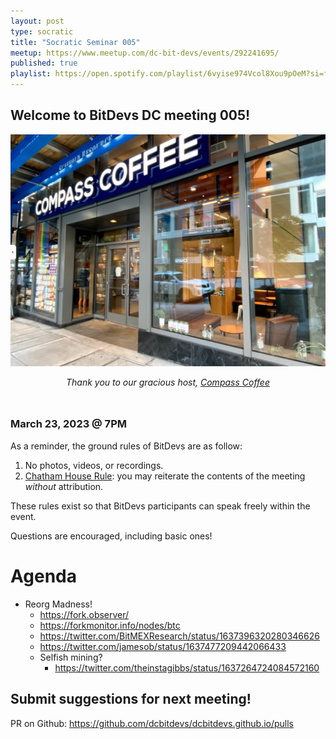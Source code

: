 ```yaml
---
layout: post
type: socratic
title: "Socratic Seminar 005"
meetup: https://www.meetup.com/dc-bit-devs/events/292241695/
published: true
playlist: https://open.spotify.com/playlist/6vyise974Vcol8Xou9pOeM?si=fdf4f158ecc64c2f
---
```


## Welcome to BitDevs DC meeting 005!

![compass](img/002-compass.png)


<div style="text-align: center; margin-bottom: 3rem;">
<i>Thank you to our gracious host, <a href="https://www.compasscoffee.com/products/bitcoin-blend?variant=39564113477728">Compass
Coffee</a></i>
</div>


### March 23, 2023 @ 7PM

As a reminder, the ground rules of BitDevs are as follow:

1. No photos, videos, or recordings.
2. [Chatham House Rule](https://en.wikipedia.org/wiki/Chatham_House_Rule): you may
   reiterate the contents of the meeting *without* attribution.


These rules exist so that BitDevs participants can speak freely
within the event.

Questions are encouraged, including basic ones!

# Agenda

- Reorg Madness!
  - <https://fork.observer/>
  - <https://forkmonitor.info/nodes/btc>
  - <https://twitter.com/BitMEXResearch/status/1637396320280346626>
  - <https://twitter.com/jamesob/status/1637477209442066433>
  - Selfish mining?
    - <https://twitter.com/theinstagibbs/status/1637264724084572160>

## Submit suggestions for next meeting!

PR on Github: https://github.com/dcbitdevs/dcbitdevs.github.io/pulls
